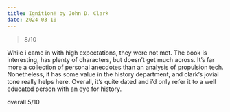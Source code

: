 ```yaml
---
title: Ignition! by John D. Clark
date: 2024-03-10
---
```


> 8/10

While i came in with high expectations, they were not met. The book is
interesting, has plenty of characters, but doesn’t get much across. It’s far
more a collection of personal anecdotes than an analysis of propulsion tech.
Nonetheless, it has some value in the history department, and clark’s jovial
tone really helps here. Overall, it’s quite dated and i’d only refer it to a
well educated person with an eye for history.

overall 5/10
